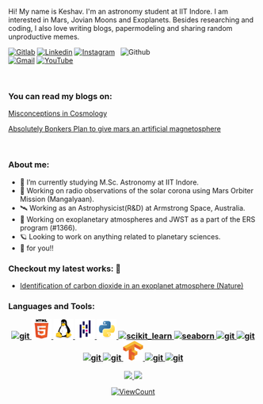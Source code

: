 Hi!
My name is Keshav. I'm an astronomy student at IIT Indore. I am interested in Mars, Jovian Moons and Exoplanets. Besides researching and coding, I also love writing blogs, papermodeling and sharing random unproductive memes.

<img width="55%" align="right" alt="Github" src="https://raw.githubusercontent.com/mars-orbiter/keshav-aggarwal/main/image.svg" />

[![Gitlab](https://img.shields.io/badge/-Gitlab-330c83?style=flat&logo=Gitlab&logoColor=white)](https://gitlab.com/jovian-explorer)
[![Linkedin](https://img.shields.io/badge/-LinkedIn-330c83?style=flat&logo=Linkedin&logoColor=white)](https://www.linkedin.com/in/dev-aggarwal/)
[![Instagram](https://img.shields.io/badge/-Instagram-330c83?style=flat&labelColor=330c83&logo=instagram&logoColor=white)](https://www.instagram.com/jovian_explorer/)
[![Gmail](https://img.shields.io/badge/-Gmail-330c83?style=flat&logo=Gmail&logoColor=white)](mailto:msc2103121014@iiti.ac.in)
[![YouTube](https://img.shields.io/badge/-YouTube-330c83?style=flat&logo=YouTube&logoColor=white)](https://www.youtube.com/channel/UC2-J-uMMSk-r69C-kBw-haA)

&nbsp;

### You can read my blogs on:

[Misconceptions in Cosmology](https://sites.google.com/view/sarcblogs/blog-1?authuser=1)

[Absolutely Bonkers Plan to give mars an artificial magnetosphere](https://sites.google.com/view/sarcblogs/blog-2)

&nbsp;
### About me:

- 🔭 I’m currently studying M.Sc. Astronomy at IIT Indore.
- 🌟 Working on radio observations of the solar corona using Mars Orbiter Mission (Mangalyaan).
- 🛰 Working as an Astrophysicist(R&D) at Armstrong Space, Australia.
- 📡 Working on exoplanetary atmospheres and JWST as a part of the ERS program (#1366). 
- 🪐 Looking to work on anything related to planetary sciences.
- 🍰 for you!!

### Checkout my latest works: :bookmark_tabs:

- [Identification of carbon dioxide in an exoplanet atmosphere (Nature)](https://doi.org/10.1038/s41586-022-05269-w)


<h3 align="left">Languages and Tools:
<p align="center">

<a href="https://git-scm.com/" target="_blank" rel="noreferrer">
<img src="https://www.vectorlogo.zone/logos/git-scm/git-scm-icon.svg" alt="git" width="40" height="40"/> 
</a>

<a href="https://www.w3.org/html/" target="_blank" rel="noreferrer">
<img src="https://raw.githubusercontent.com/devicons/devicon/master/icons/html5/html5-original-wordmark.svg" alt="html5" width="40" height="40"/>
</a> 

<a href="https://www.linux.org/" target="_blank" rel="noreferrer">
<img src="https://raw.githubusercontent.com/devicons/devicon/master/icons/linux/linux-original.svg" alt="linux" width="40" height="40"/>
</a>

<a href="https://pandas.pydata.org/" target="_blank" rel="noreferrer">
<img src="https://raw.githubusercontent.com/devicons/devicon/2ae2a900d2f041da66e950e4d48052658d850630/icons/pandas/pandas-original.svg" alt="pandas" width="40" height="40"/> 
</a>

<a href="https://www.python.org" target="_blank" rel="noreferrer">
<img src="https://raw.githubusercontent.com/devicons/devicon/master/icons/python/python-original.svg" alt="python" width="40" height="40"/>
</a>

<a href="https://scikit-learn.org/" target="_blank" rel="noreferrer">
<img src="https://upload.wikimedia.org/wikipedia/commons/0/05/Scikit_learn_logo_small.svg" alt="scikit_learn" width="40" height="40"/>
</a>

<a href="https://seaborn.pydata.org/" target="_blank" rel="noreferrer">
<img src="https://user-images.githubusercontent.com/315810/92159303-30d41100-edfb-11ea-8107-1c5352202571.png" alt="seaborn" width="40" height="40"/>
</a>

<a href="[Eureka!](https://eurekadocs.readthedocs.io/en/latest/index.html)" target="_blank" rel="noreferrer">
<img src="https://eurekadocs.readthedocs.io/en/latest/_images/Eureka_logo.png" alt="git" width="50" height="40"/>
</a>

<a href="[Juliet](https://juliet.readthedocs.io/en/latest/)" target="_blank" rel="noreferrer">
<img src="https://juliet.readthedocs.io/en/latest/_images/juliet.png" alt="git" width="50" height="40"/>
</a>

<a href="[GitLab](https://gitlab.com/jovian-explorer)" target="_blank" rel="noreferrer">
<img src="https://about.gitlab.com/images/press/press-kit-icon.svg" alt="git" width="40" height="40"/>
</a>

<a href="[Kaggle](https://www.kaggle.com/)" target="_blank" rel="noreferrer">
<img src="https://cdn4.iconfinder.com/data/icons/logos-and-brands/512/189_Kaggle_logo_logos-512.png" alt="git" width="40" height="40"/>
</a>

<a href="[Tensorflow](https://www.tensorflow.org/)" target="_blank" rel="noreferrer">
<img src="https://raw.githubusercontent.com/jovian-explorer/jovian-explorer/main/Tensorflow.png" alt="git" width="40" height="40"/>
</a>

<a href="[pytorch](https://pytorch.org/)" target="_blank" rel="noreferrer">
<img src="https://pytorch.org/assets/images/pytorch-logo.png" alt="git" width="40" height="40"/>
</a>

<a href="[petitRADTRANS](https://petitradtrans.readthedocs.io/en/latest/index.html)" target="_blank" rel="noreferrer">
<img src="https://petitradtrans.readthedocs.io/en/latest/_static/petitlogo.png" alt="git" width="55" height="40"/>
</a>

</p>
</h3>
  
<p align="center">
  <a href="https://github.com/jovian-explorer">
  <img src="https://github-readme-stats.vercel.app/api?username=jovian-explorer&include_all_commits=true&show_icons=true&hide_border=true&bg_color=ffffff00&count_private=true&theme=gotham&card_width=250"/>
  
  <img src="https://github-readme-stats.vercel.app/api/top-langs/?username=jovian-explorer&layout=compact&hide_title=1&card_width=250&bg_color=ffffff00&theme=gotham&hide_border=true"/>
</p>

<p align="center">
  <img alt="ViewCount" src="https://views.whatilearened.today/views/github/jovian-explorer/jovian-explorer.svg" />
</p>
